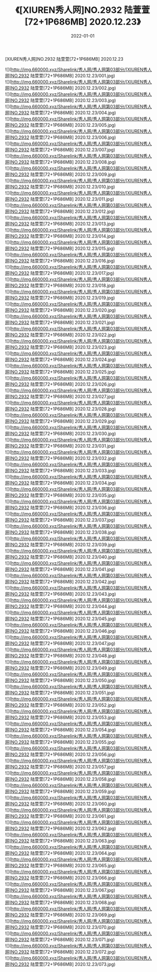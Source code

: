 ﻿---
layout: post
title:  《[XIUREN秀人网]NO.2932 陆萱萱[72+1P686MB] 2020.12.23》
date:   2022-01-01
img: http://img.660000.xyz/Sharelink/秀人网/秀人网第03部分/[XIUREN秀人网]NO.2932 陆萱萱[72+1P686MB] 2020.12.23/000.jpg
categories: [美女, 清纯, 唯美]
---

[XIUREN秀人网]NO.2932 陆萱萱[72+1P686MB] 2020.12.23

 ![](http://img.660000.xyz/Sharelink/秀人网/秀人网第03部分/[XIUREN秀人网]NO.2932 陆萱萱[72+1P686MB] 2020.12.23/001.jpg) <br>![](http://img.660000.xyz/Sharelink/秀人网/秀人网第03部分/[XIUREN秀人网]NO.2932 陆萱萱[72+1P686MB] 2020.12.23/002.jpg) <br>![](http://img.660000.xyz/Sharelink/秀人网/秀人网第03部分/[XIUREN秀人网]NO.2932 陆萱萱[72+1P686MB] 2020.12.23/003.jpg) <br>![](http://img.660000.xyz/Sharelink/秀人网/秀人网第03部分/[XIUREN秀人网]NO.2932 陆萱萱[72+1P686MB] 2020.12.23/004.jpg) <br>![](http://img.660000.xyz/Sharelink/秀人网/秀人网第03部分/[XIUREN秀人网]NO.2932 陆萱萱[72+1P686MB] 2020.12.23/005.jpg) <br>![](http://img.660000.xyz/Sharelink/秀人网/秀人网第03部分/[XIUREN秀人网]NO.2932 陆萱萱[72+1P686MB] 2020.12.23/006.jpg) <br>![](http://img.660000.xyz/Sharelink/秀人网/秀人网第03部分/[XIUREN秀人网]NO.2932 陆萱萱[72+1P686MB] 2020.12.23/007.jpg) <br>![](http://img.660000.xyz/Sharelink/秀人网/秀人网第03部分/[XIUREN秀人网]NO.2932 陆萱萱[72+1P686MB] 2020.12.23/008.jpg) <br>![](http://img.660000.xyz/Sharelink/秀人网/秀人网第03部分/[XIUREN秀人网]NO.2932 陆萱萱[72+1P686MB] 2020.12.23/009.jpg) <br>![](http://img.660000.xyz/Sharelink/秀人网/秀人网第03部分/[XIUREN秀人网]NO.2932 陆萱萱[72+1P686MB] 2020.12.23/010.jpg) <br>![](http://img.660000.xyz/Sharelink/秀人网/秀人网第03部分/[XIUREN秀人网]NO.2932 陆萱萱[72+1P686MB] 2020.12.23/011.jpg) <br>![](http://img.660000.xyz/Sharelink/秀人网/秀人网第03部分/[XIUREN秀人网]NO.2932 陆萱萱[72+1P686MB] 2020.12.23/012.jpg) <br>![](http://img.660000.xyz/Sharelink/秀人网/秀人网第03部分/[XIUREN秀人网]NO.2932 陆萱萱[72+1P686MB] 2020.12.23/013.jpg) <br>![](http://img.660000.xyz/Sharelink/秀人网/秀人网第03部分/[XIUREN秀人网]NO.2932 陆萱萱[72+1P686MB] 2020.12.23/014.jpg) <br>![](http://img.660000.xyz/Sharelink/秀人网/秀人网第03部分/[XIUREN秀人网]NO.2932 陆萱萱[72+1P686MB] 2020.12.23/015.jpg) <br>![](http://img.660000.xyz/Sharelink/秀人网/秀人网第03部分/[XIUREN秀人网]NO.2932 陆萱萱[72+1P686MB] 2020.12.23/016.jpg) <br>![](http://img.660000.xyz/Sharelink/秀人网/秀人网第03部分/[XIUREN秀人网]NO.2932 陆萱萱[72+1P686MB] 2020.12.23/017.jpg) <br>![](http://img.660000.xyz/Sharelink/秀人网/秀人网第03部分/[XIUREN秀人网]NO.2932 陆萱萱[72+1P686MB] 2020.12.23/018.jpg) <br>![](http://img.660000.xyz/Sharelink/秀人网/秀人网第03部分/[XIUREN秀人网]NO.2932 陆萱萱[72+1P686MB] 2020.12.23/019.jpg) <br>![](http://img.660000.xyz/Sharelink/秀人网/秀人网第03部分/[XIUREN秀人网]NO.2932 陆萱萱[72+1P686MB] 2020.12.23/020.jpg) <br>![](http://img.660000.xyz/Sharelink/秀人网/秀人网第03部分/[XIUREN秀人网]NO.2932 陆萱萱[72+1P686MB] 2020.12.23/021.jpg) <br>![](http://img.660000.xyz/Sharelink/秀人网/秀人网第03部分/[XIUREN秀人网]NO.2932 陆萱萱[72+1P686MB] 2020.12.23/022.jpg) <br>![](http://img.660000.xyz/Sharelink/秀人网/秀人网第03部分/[XIUREN秀人网]NO.2932 陆萱萱[72+1P686MB] 2020.12.23/023.jpg) <br>![](http://img.660000.xyz/Sharelink/秀人网/秀人网第03部分/[XIUREN秀人网]NO.2932 陆萱萱[72+1P686MB] 2020.12.23/024.jpg) <br>![](http://img.660000.xyz/Sharelink/秀人网/秀人网第03部分/[XIUREN秀人网]NO.2932 陆萱萱[72+1P686MB] 2020.12.23/025.jpg) <br>![](http://img.660000.xyz/Sharelink/秀人网/秀人网第03部分/[XIUREN秀人网]NO.2932 陆萱萱[72+1P686MB] 2020.12.23/026.jpg) <br>![](http://img.660000.xyz/Sharelink/秀人网/秀人网第03部分/[XIUREN秀人网]NO.2932 陆萱萱[72+1P686MB] 2020.12.23/027.jpg) <br>![](http://img.660000.xyz/Sharelink/秀人网/秀人网第03部分/[XIUREN秀人网]NO.2932 陆萱萱[72+1P686MB] 2020.12.23/028.jpg) <br>![](http://img.660000.xyz/Sharelink/秀人网/秀人网第03部分/[XIUREN秀人网]NO.2932 陆萱萱[72+1P686MB] 2020.12.23/029.jpg) <br>![](http://img.660000.xyz/Sharelink/秀人网/秀人网第03部分/[XIUREN秀人网]NO.2932 陆萱萱[72+1P686MB] 2020.12.23/030.jpg) <br>![](http://img.660000.xyz/Sharelink/秀人网/秀人网第03部分/[XIUREN秀人网]NO.2932 陆萱萱[72+1P686MB] 2020.12.23/031.jpg) <br>![](http://img.660000.xyz/Sharelink/秀人网/秀人网第03部分/[XIUREN秀人网]NO.2932 陆萱萱[72+1P686MB] 2020.12.23/032.jpg) <br>![](http://img.660000.xyz/Sharelink/秀人网/秀人网第03部分/[XIUREN秀人网]NO.2932 陆萱萱[72+1P686MB] 2020.12.23/033.jpg) <br>![](http://img.660000.xyz/Sharelink/秀人网/秀人网第03部分/[XIUREN秀人网]NO.2932 陆萱萱[72+1P686MB] 2020.12.23/034.jpg) <br>![](http://img.660000.xyz/Sharelink/秀人网/秀人网第03部分/[XIUREN秀人网]NO.2932 陆萱萱[72+1P686MB] 2020.12.23/035.jpg) <br>![](http://img.660000.xyz/Sharelink/秀人网/秀人网第03部分/[XIUREN秀人网]NO.2932 陆萱萱[72+1P686MB] 2020.12.23/036.jpg) <br>![](http://img.660000.xyz/Sharelink/秀人网/秀人网第03部分/[XIUREN秀人网]NO.2932 陆萱萱[72+1P686MB] 2020.12.23/037.jpg) <br>![](http://img.660000.xyz/Sharelink/秀人网/秀人网第03部分/[XIUREN秀人网]NO.2932 陆萱萱[72+1P686MB] 2020.12.23/038.jpg) <br>![](http://img.660000.xyz/Sharelink/秀人网/秀人网第03部分/[XIUREN秀人网]NO.2932 陆萱萱[72+1P686MB] 2020.12.23/039.jpg) <br>![](http://img.660000.xyz/Sharelink/秀人网/秀人网第03部分/[XIUREN秀人网]NO.2932 陆萱萱[72+1P686MB] 2020.12.23/040.jpg) <br>![](http://img.660000.xyz/Sharelink/秀人网/秀人网第03部分/[XIUREN秀人网]NO.2932 陆萱萱[72+1P686MB] 2020.12.23/041.jpg) <br>![](http://img.660000.xyz/Sharelink/秀人网/秀人网第03部分/[XIUREN秀人网]NO.2932 陆萱萱[72+1P686MB] 2020.12.23/042.jpg) <br>![](http://img.660000.xyz/Sharelink/秀人网/秀人网第03部分/[XIUREN秀人网]NO.2932 陆萱萱[72+1P686MB] 2020.12.23/043.jpg) <br>![](http://img.660000.xyz/Sharelink/秀人网/秀人网第03部分/[XIUREN秀人网]NO.2932 陆萱萱[72+1P686MB] 2020.12.23/044.jpg) <br>![](http://img.660000.xyz/Sharelink/秀人网/秀人网第03部分/[XIUREN秀人网]NO.2932 陆萱萱[72+1P686MB] 2020.12.23/045.jpg) <br>![](http://img.660000.xyz/Sharelink/秀人网/秀人网第03部分/[XIUREN秀人网]NO.2932 陆萱萱[72+1P686MB] 2020.12.23/046.jpg) <br>![](http://img.660000.xyz/Sharelink/秀人网/秀人网第03部分/[XIUREN秀人网]NO.2932 陆萱萱[72+1P686MB] 2020.12.23/047.jpg) <br>![](http://img.660000.xyz/Sharelink/秀人网/秀人网第03部分/[XIUREN秀人网]NO.2932 陆萱萱[72+1P686MB] 2020.12.23/048.jpg) <br>![](http://img.660000.xyz/Sharelink/秀人网/秀人网第03部分/[XIUREN秀人网]NO.2932 陆萱萱[72+1P686MB] 2020.12.23/049.jpg) <br>![](http://img.660000.xyz/Sharelink/秀人网/秀人网第03部分/[XIUREN秀人网]NO.2932 陆萱萱[72+1P686MB] 2020.12.23/050.jpg) <br>![](http://img.660000.xyz/Sharelink/秀人网/秀人网第03部分/[XIUREN秀人网]NO.2932 陆萱萱[72+1P686MB] 2020.12.23/051.jpg) <br>![](http://img.660000.xyz/Sharelink/秀人网/秀人网第03部分/[XIUREN秀人网]NO.2932 陆萱萱[72+1P686MB] 2020.12.23/052.jpg) <br>![](http://img.660000.xyz/Sharelink/秀人网/秀人网第03部分/[XIUREN秀人网]NO.2932 陆萱萱[72+1P686MB] 2020.12.23/053.jpg) <br>![](http://img.660000.xyz/Sharelink/秀人网/秀人网第03部分/[XIUREN秀人网]NO.2932 陆萱萱[72+1P686MB] 2020.12.23/054.jpg) <br>![](http://img.660000.xyz/Sharelink/秀人网/秀人网第03部分/[XIUREN秀人网]NO.2932 陆萱萱[72+1P686MB] 2020.12.23/055.jpg) <br>![](http://img.660000.xyz/Sharelink/秀人网/秀人网第03部分/[XIUREN秀人网]NO.2932 陆萱萱[72+1P686MB] 2020.12.23/056.jpg) <br>![](http://img.660000.xyz/Sharelink/秀人网/秀人网第03部分/[XIUREN秀人网]NO.2932 陆萱萱[72+1P686MB] 2020.12.23/057.jpg) <br>![](http://img.660000.xyz/Sharelink/秀人网/秀人网第03部分/[XIUREN秀人网]NO.2932 陆萱萱[72+1P686MB] 2020.12.23/058.jpg) <br>![](http://img.660000.xyz/Sharelink/秀人网/秀人网第03部分/[XIUREN秀人网]NO.2932 陆萱萱[72+1P686MB] 2020.12.23/059.jpg) <br>![](http://img.660000.xyz/Sharelink/秀人网/秀人网第03部分/[XIUREN秀人网]NO.2932 陆萱萱[72+1P686MB] 2020.12.23/060.jpg) <br>![](http://img.660000.xyz/Sharelink/秀人网/秀人网第03部分/[XIUREN秀人网]NO.2932 陆萱萱[72+1P686MB] 2020.12.23/061.jpg) <br>![](http://img.660000.xyz/Sharelink/秀人网/秀人网第03部分/[XIUREN秀人网]NO.2932 陆萱萱[72+1P686MB] 2020.12.23/062.jpg) <br>![](http://img.660000.xyz/Sharelink/秀人网/秀人网第03部分/[XIUREN秀人网]NO.2932 陆萱萱[72+1P686MB] 2020.12.23/063.jpg) <br>![](http://img.660000.xyz/Sharelink/秀人网/秀人网第03部分/[XIUREN秀人网]NO.2932 陆萱萱[72+1P686MB] 2020.12.23/064.jpg) <br>![](http://img.660000.xyz/Sharelink/秀人网/秀人网第03部分/[XIUREN秀人网]NO.2932 陆萱萱[72+1P686MB] 2020.12.23/065.jpg) <br>![](http://img.660000.xyz/Sharelink/秀人网/秀人网第03部分/[XIUREN秀人网]NO.2932 陆萱萱[72+1P686MB] 2020.12.23/066.jpg) <br>![](http://img.660000.xyz/Sharelink/秀人网/秀人网第03部分/[XIUREN秀人网]NO.2932 陆萱萱[72+1P686MB] 2020.12.23/067.jpg) <br>![](http://img.660000.xyz/Sharelink/秀人网/秀人网第03部分/[XIUREN秀人网]NO.2932 陆萱萱[72+1P686MB] 2020.12.23/068.jpg) <br>![](http://img.660000.xyz/Sharelink/秀人网/秀人网第03部分/[XIUREN秀人网]NO.2932 陆萱萱[72+1P686MB] 2020.12.23/069.jpg) <br>![](http://img.660000.xyz/Sharelink/秀人网/秀人网第03部分/[XIUREN秀人网]NO.2932 陆萱萱[72+1P686MB] 2020.12.23/070.jpg) <br>![](http://img.660000.xyz/Sharelink/秀人网/秀人网第03部分/[XIUREN秀人网]NO.2932 陆萱萱[72+1P686MB] 2020.12.23/071.jpg) <br>![](http://img.660000.xyz/Sharelink/秀人网/秀人网第03部分/[XIUREN秀人网]NO.2932 陆萱萱[72+1P686MB] 2020.12.23/072.jpg) <br>![](http://img.660000.xyz/Sharelink/秀人网/秀人网第03部分/[XIUREN秀人网]NO.2932 陆萱萱[72+1P686MB] 2020.12.23/073.jpg) <br>